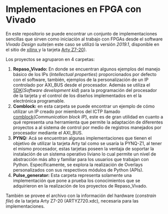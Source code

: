 # Implementaciones en FPGA con Vivado

En este repositorio se puede encontrar un conjunto de implementaciones sencillas que sirven como iniciación al trabajo con FPGAs 
desde el software *Vivado Design suite*(en este caso se utilizó la versión *2019.1*, disponible en el sitio de [xilinx](https://www.xilinx.com/support/download/index.html/content/xilinx/en/downloadNav/vivado-design-tools/2019-1.html),y la tarjeta [Arty Z7-20](https://store.digilentinc.com/arty-z7-apsoc-zynq-7000-development-board-for-makers-and-hobbyists/)).

Los proyectos se agruparon en 4 carpetas: 
1. **Repaso_Vivado:** En donde se encuentran algunos ejemplos del manejo básico de los IPs (_Intellectual properties_) proporcionados por defecto con el software, también, ejemplos de la personalización de un IP controlado por AXI_BUS desde el procesador. Además se utiliza el [SDK](https://www.xilinx.com/products/design-tools/embedded-software/sdk.html)(_Software development kid_) para la programación del procesador de la tarjeta y el control de los diseños implementados en el la electrónica programable.
2. **Comblock:** en esta carpeta se puede encontrar un ejemplo de cómo utilizar un IP creado por miembros del ICTP llamado [comblock](https://gitlab.com/rodrigomelo9/core-comblock)(_Communication block IP_), este es de gran utilidad en cuanto a qué representa una herramienta que permite la adaptación de diferentes proyectos a al sistema de control por medio de registros manejados por procesador mediante el AXI_BUS.
3. **PYNQ:** Acá se encuentran algunas implementaciones que tienen el objetivo de utilizar la tarjeta Arty tal como se usaría la PYNQ-Z1, al tener el mismo procesador, estas tarjetas poseen la ventaja de soportar la instalación de un sistema operativo liviano lo cual permite un nivel de abstracción más alto y familiar para los usuarios que trabajan con Python. Específicamente, se explora la realización de Overlays personalizados con sus respectivos módulos de Python (APIs).
4. **Pulse_generator:** Esta carpeta representa solamente una implementación que pone a prueba los conocimientos que se adquirieron en la realización de los proyectos de Repaso_Vivado.

También se provee el archivo con la información del hardware (_constrain file_) de la tarjeta Arty Z7-20 (ARTYZ720.xdc), necesaria para las implementaciones.

